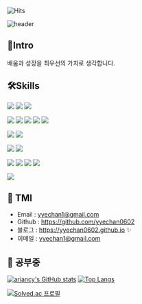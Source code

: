 <!--방문자 수, 깃허브 팔로워 수-->
![Hits](https://hits.seeyoufarm.com/api/count/incr/badge.svg?url=https%3A%2F%2Fgithub.com%2Fyyechan0602&count_bg=%23FFC500&title_bg=%23555555&icon=diaspora.svg&icon_color=%23FFDD00&title=visitors&edge_flat=false)

![header](https://capsule-render.vercel.app/api?height=200&type=venom&text=안녕하세요🖐️,%20백엔드%20개발자%20염예찬입니다:]&fontSize=35&fontAlignY=40&desc=Hi%20there🖐️,%20I'm%20backend%20developer%20ye-chan%20Yeom:])

## 🐤Intro

배움과 성장을 최우선의 가치로 생각합니다.  

## 🛠️Skills

<img src="https://img.shields.io/badge/java-007396?style=for-the-badge&logo=openjdk&logoColor=white"> <img src="https://img.shields.io/badge/javascript-F7DF1E?style=for-the-badge&logo=javascript&logoColor=black"> <img src="https://img.shields.io/badge/csharp-512BD4?style=for-the-badge&logo=csharp&logoColor=white">

<img src="https://img.shields.io/badge/spring boot-6DB33F?style=for-the-badge&logo=spring boot&logoColor=white"> <img src="https://img.shields.io/badge/spring security-6DB33F?style=for-the-badge&logo=spring security&logoColor=white"> <img src="https://img.shields.io/badge/hibernate-59666C?style=for-the-badge&logo=hibernate&logoColor=white"> <img src="https://img.shields.io/badge/junit5-25a162?style=for-the-badge&logo=junit5&logoColor=white"> <img src="https://img.shields.io/badge/spring-6DB33F?style=for-the-badge&logo=spring&logoColor=white">

<img src="https://img.shields.io/badge/mysql-4479A1?style=for-the-badge&logo=mysql&logoColor=white"> <img src="https://img.shields.io/badge/mariadb-003545?style=for-the-badge&logo=mariadb&logoColor=white">

<img src="https://img.shields.io/badge/docker-2496ED?style=for-the-badge&logo=docker&logoColor=white"> <img src="https://img.shields.io/badge/jenkins-D24939?style=for-the-badge&logo=jenkins&logoColor=white">

<img src="https://img.shields.io/badge/git-f05032?style=for-the-badge&logo=git&logoColor=white"> <img src="https://img.shields.io/badge/jira-0052cc?style=for-the-badge&logo=jira&logoColor=white"> <img src="https://img.shields.io/badge/slack-4a154b?style=for-the-badge&logo=slack&logoColor=white"> <img src="https://img.shields.io/badge/notion-000000?style=for-the-badge&logo=notion&logoColor=white">

<img src="https://img.shields.io/badge/unity-000000?style=for-the-badge&logo=unity&logoColor=white">

## 🐤 TMI

<!--
<a href="https://yyechan0602.github.io/">
    <img src = "https://img.shields.io/badge/MY%20BLOG-yellow?&style=flat&logo=github&logoColor=black" style="height : auto; margin-right : 2px;"/>
</a>
<a href="https://www.youtube.com/channel/UCh2PUxXthHJtfnh03z4pV-Q">
    <img src ="https://img.shields.io/badge/YouTube%20-%23FF0000.svg?&style=flat&logo=YouTube&logoColor=white" style="height : auto;"/>
</a>
-->
- Email : yyechan1@gmail.com
- Github : https://github.com/yyechan0602
- 블로그 : <https://yyechan0602.github.io> ✨
- 이메일 : <yyechan1@gmail.com>

## 🐤 공부중

[![ariancy's GitHub stats](https://github-readme-stats.vercel.app/api?username=yyechan0602&show_icons=true&theme=outrun)](https://github.com/anuraghazra/github-readme-stats) [![Top Langs](https://github-readme-stats.vercel.app/api/top-langs/?username=yyechan0602&layout=compact&theme=outrun)](https://github.com/anuraghazra/github-readme-stats)

 [![Solved.ac 프로필](http://mazassumnida.wtf/api/v2/generate_badge?boj=yyechan)](https://solved.ac/profile/yyechan)

</div>

<!--
**yyechan0602/yyechan0602** is a ✨ _special_ ✨ repository because its `README.md` (this file) appears on your GitHub profile.

Here are some ideas to get you started:

- 🔭 I’m currently working on ...
- 🌱 I’m currently learning ...
- 👯 I’m looking to collaborate on ...
- 🤔 I’m looking for help with ...
- 💬 Ask me about ...
- 📫 How to reach me: ...
- 😄 Pronouns: ...
- ⚡ Fun fact: ...
-->
